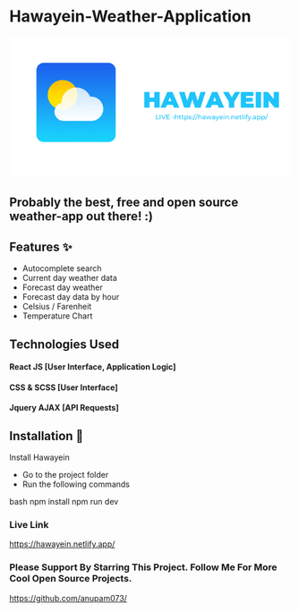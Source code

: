 # Hawayein-Weather-Application

![Hawayein Banner](public/Corporate.png)

## Probably the best, free and open source weather-app out there! :)



## Features ✨

- Autocomplete search
- Current day weather data
- Forecast day weather
- Forecast day data by hour
- Celsius / Farenheit
- Temperature Chart


## Technologies Used

#### React JS [User Interface, Application Logic]
#### CSS & SCSS [User Interface]
#### Jquery AJAX [API Requests]

## Installation 🔧

Install Hawayein

- Go to the project folder
- Run the following commands

bash
  npm install
  npm run dev

### Live Link 

https://hawayein.netlify.app/

### Please Support By Starring This Project. Follow Me For More Cool Open Source Projects.

https://github.com/anupam073/
